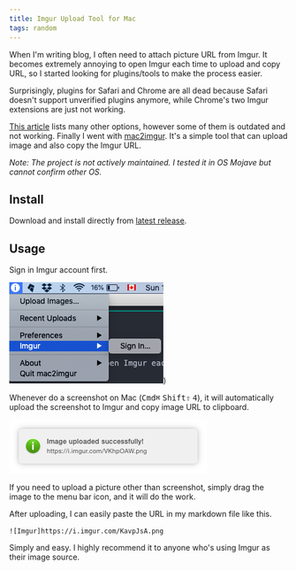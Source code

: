 ```yaml
---
title: Imgur Upload Tool for Mac
tags: random
---
```


When I'm writing blog, I often need to attach picture URL from Imgur. It becomes extremely annoying to open Imgur each time to upload and copy URL, so I started looking for plugins/tools to make the process easier.

Surprisingly, plugins for Safari and Chrome are all dead because Safari doesn't support unverified plugins anymore, while Chrome's two Imgur extensions are just not working.

[This article](https://help.imgur.com/hc/en-us/articles/209592766-Tools-for-Imgur) lists many other options, however some of them is outdated and not working. Finally I went with [mac2imgur](https://github.com/mileswd/mac2imgur). It's a simple tool that can upload image and also copy the Imgur URL.

*Note: The project is not actively maintained. I tested it in OS Mojave but cannot confirm other OS.*

## Install
Download and install directly from [latest release](https://github.com/mileswd/mac2imgur/releases/tag/b226).

## Usage
Sign in Imgur account first.

![Imgur](/assets/imgur1.png))

Whenever do a screenshot on Mac (<kbd>Cmd⌘</kbd> <kbd>Shift⇧</kbd> <kbd>4</kbd>), it will automatically upload the screenshot to Imgur and copy image URL to clipboard.

![Imgur](/assets/imgur2.png)

If you need to upload a picture other than screenshot, simply drag the image to the menu bar icon, and it will do the work.

After uploading, I can easily paste the URL in my markdown file like this.

```
![Imgur]https://i.imgur.com/KavpJsA.png
```

Simply and easy. I highly recommend it to anyone who's using Imgur as their image source.

